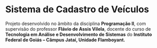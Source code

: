 # Sistema de Cadastro de Veículos

Projeto desenvolvido no âmbito da disciplina **Programação II**, com supervisão do professor **Flávio de Assis Vilela**, docente do curso de **Tecnologia em Análise e Desenvolvimento de Sistemas** do **Instituto Federal de Goiás – Câmpus Jataí, Unidade Flamboyant.**
